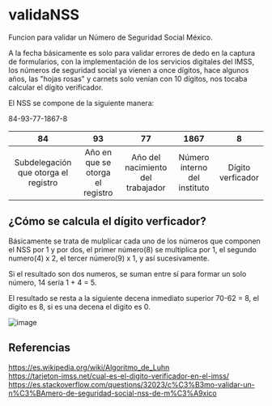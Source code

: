 # validaNSS
Funcion para validar un Número de Seguridad Social México.

A la fecha básicamente es solo para validar errores de dedo en la captura de formularios, con la implementación de los servicios digitales del IMSS, los números de seguridad social ya vienen a once dígitos, hace algunos años, las "hojas rosas" y carnets solo venían con 10 dígitos, nos tocaba calcular el dígito verificador.

El NSS se compone de la siguiente manera:

84-93-77-1867-8

|84|93|77|1867|8|
|:---: |:---: |:---: |:---: |:---: |
|Subdelegación que otorga el registro|Año en que se otorga el registro|Año del nacimiento del trabajador|Número interno del instituto|Dígito verficador|

## ¿Cómo se calcula el dígito verficador?
Básicamente se trata de mulplicar cada uno de los números que componen el NSS por 1 y por dos, el primer número(8) se multiplica por 1, el segundo numero(4) x 2, el tercer número(9) x 1, y así sucesivamente.

Si el resultado son dos numeros, se suman entre sí para formar un solo número, 14 sería 1 + 4 = 5.

El resultado se resta a la siguiente decena inmediato superior 70-62 = 8, el digito es 8, si es una decena el digito es 0.

![image](https://github.com/gchable/validaNSS/assets/25260189/249dc427-4874-441a-a234-85e2cf96e205)

## Referencias

https://es.wikipedia.org/wiki/Algoritmo_de_Luhn<br>
https://tarjeton-imss.net/cual-es-el-digito-verificador-en-el-imss/<br>
https://es.stackoverflow.com/questions/32023/c%C3%B3mo-validar-un-n%C3%BAmero-de-seguridad-social-nss-de-m%C3%A9xico
